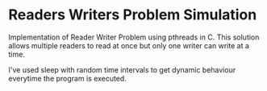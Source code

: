 # Readers Writers Problem Simulation

Implementation of Reader Writer Problem using pthreads in C. This solution allows multiple readers to read at once but only one writer can write at a time.

I've used sleep with random time intervals to get dynamic behaviour everytime the program is executed.
